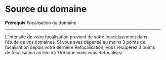 # Source du domaine

<p><strong>Prérequis</strong> Focalisation du domaine</p>
<hr>
<p>L’intensité de votre focalisation provient de votre investissement dans l’étude de vos domaines. Si vous avez dépensé au moins 3 points de focalisation depuis votre dernière Refocalisation, vous récupérez 3 points de focalisation au lieu de 1 lorsque vous vous Refocalisez.</p>